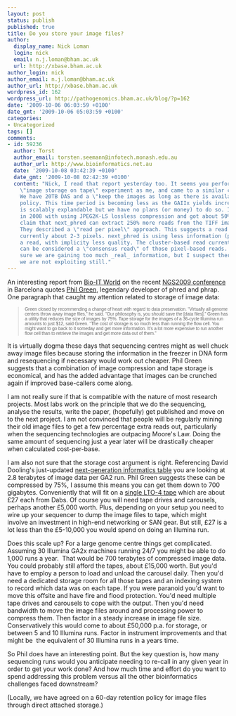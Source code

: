```yaml
---
layout: post
status: publish
published: true
title: Do you store your image files?
author:
  display_name: Nick Loman
  login: nick
  email: n.j.loman@bham.ac.uk
  url: http://xbase.bham.ac.uk
author_login: nick
author_email: n.j.loman@bham.ac.uk
author_url: http://xbase.bham.ac.uk
wordpress_id: 162
wordpress_url: http://pathogenomics.bham.ac.uk/blog/?p=162
date: '2009-10-06 06:03:59 +0100'
date_gmt: '2009-10-06 05:03:59 +0100'
categories:
- Uncategorized
tags: []
comments:
- id: 59236
  author: Torst
  author_email: torsten.seemann@infotech.monash.edu.au
  author_url: http://www.bioinformatics.net.au
  date: '2009-10-08 03:42:39 +0100'
  date_gmt: '2009-10-08 02:42:39 +0100'
  content: "Nick, I read that report yesterday too. It seems you performed the same
    \"image storage on tape\" experiment as me, and came to a similar conclusion.
    We have 20TB DAS and a \"keep the images as long as there is available space\"
    policy. This time period is becoming less as the GAIIx yields increase. The DAS
    is scalably explandable but we have no plans (or money) to do so. I did some experiments
    in 2008 with using JPEG2K-LS lossless compression and got about 50% size reduction.\r\n\r\nThe
    claim that next_phred can extract 250% more reads from the TIFF images is interesting.
    They described a \"read per pixel\" approach. This suggests a read cluster is
    currently about 2-3 pixels. next_phred is using less information (pixels) to derive
    a read, with implicity less quality. The cluster-based read currently extracted
    can be considered a \"consensus read\" of those pixel-based reads. So I am not
    sure we are gaining too much _real_ information, but I suspect there is some information
    we are not exploiting still."
---
```

<p>An interesting report from <a href="http://www.bio-itworld.com/news/10/05/09/Phred-software-data-Illumina.html">Bio-IT World</a> on the recent <a href="http://ngs2009.uab.es/">NGS2009 conference</a> in Barcelona quotes <a href="http://www.phrap.org/">Phil Green</a>, legendary developer of phred and phrap. One paragraph that caught my attention related to storage of image data:</p>
<blockquote><p><span style="font-family: Arial; font-size: x-small;">Green closed by recommending a change of heart with regard to data preservation. “Virtually all genome centers throw away image files,” he said. “Our philosophy is, you should save the [data files].” Green has a utility that reduces the size of images by 75%. Tape storage for the images of a 36-cycle Illumina run amounts to just $12, said Green. “The cost of storage is so much less than running the flow cell. You might want to go back to it someday and get more information. It’s a lot more expensive to run another flow cell than to retrieve the images and get more data out of them.”</span></p></blockquote>
<p>It is virtually dogma these days that sequencing centres might as well chuck away image files because storing the information in the freezer in DNA form and resequencing if necessary would work out cheaper. Phil Green suggests that a combination of image compression and tape storage is economical, and has the added advantage that images can be crunched again if improved base-callers come along.</p>
<p>I am not really sure if that is compatible with the nature of most research projects. Most labs work on the principle that we do the sequencing, analyse the results, write the paper, (hopefully) get published and move on to the next project. I am not convinced that people will be regularly mining their old image files to get a few percentage extra reads out, particularly when the sequencing technologies are outpacing Moore's Law. Doing the same amount of sequencing just a year later will be drastically cheaper when calculated cost-per-base.</p>
<p>I am also not sure that the storage cost argument is right. Referencing David Dooling's just-updated <a href="http://www.politigenomics.com/next-generation-sequencing-informatics">next-generation informatics table</a> you are looking at 2.8 terabytes of image data per GA2 run. Phil Green suggests these can be compressed by 75%, I assume this means you can get them down to 700 gigabytes. Conveniently that will fit on a <a href="http://uk.insight.com/p/SONLTO4/sony-ultrium-lto-4-800gb-16tb-data-tape.html">single LTO-4 tape</a> which are about £27 each from Dabs. Of course you will need tape drives and carousels, perhaps another £5,000 worth. Plus, depending on your setup you need to wire up your sequencer to dump the image files to tape, which might involve an investment in high-end networking or SAN gear. But still, £27 is a lot less than the £5-10,000 you would spend on doing an Illumina run.</p>
<p>Does this scale up? For a large genome centre things get complicated. Assuming 30 Illumina GA2x machines running 24/7 you might be able to do 1,000 runs a year.  That would be 700 terabytes of compressed image data. You could probably still afford the tapes, about £15,000 worth. But you'd have to employ a person to load and unload the carousel daily. Then you'd need a dedicated storage room for all those tapes and an indexing system to record which data was on each tape. If you were paranoid you'd want to move this offsite and have fire and flood protection. You'd need multiple tape drives and carousels to cope with the output. Then you'd need bandwidth to move the image files around and processing power to compress them. Then factor in a steady increase in image file size. Conservatively this would come to about £50,000 p.a. for storage, or between 5 and 10 Illumina runs. Factor in instrument improvements and that might be  the equivalent of 30 Illumina runs in a years time.</p>
<p>So Phil does have an interesting point. But the key question is, how many sequencing runs would you anticipate needing to re-call in any given year in order to get your work done? And how much time and effort do you want to spend addressing this problem versus all the other bioinformatics challenges faced downstream?</p>
<p>(Locally, we have agreed on a 60-day retention policy for image files through direct attached storage.)</p>
